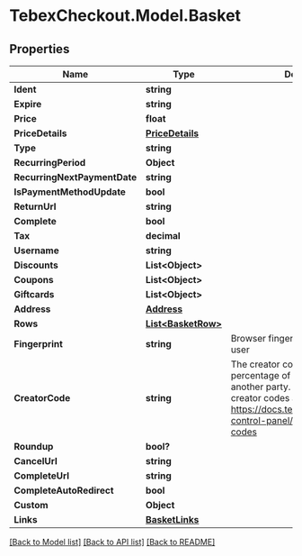 # TebexCheckout.Model.Basket

## Properties

Name | Type | Description | Notes
------------ | ------------- | ------------- | -------------
**Ident** | **string** |  | [optional] 
**Expire** | **string** |  | [optional] 
**Price** | **float** |  | [optional] 
**PriceDetails** | [**PriceDetails**](PriceDetails.md) |  | [optional] 
**Type** | **string** |  | [optional] 
**RecurringPeriod** | **Object** |  | [optional] 
**RecurringNextPaymentDate** | **string** |  | [optional] 
**IsPaymentMethodUpdate** | **bool** |  | [optional] 
**ReturnUrl** | **string** |  | [optional] 
**Complete** | **bool** |  | [optional] 
**Tax** | **decimal** |  | [optional] 
**Username** | **string** |  | [optional] 
**Discounts** | **List&lt;Object&gt;** |  | [optional] 
**Coupons** | **List&lt;Object&gt;** |  | [optional] 
**Giftcards** | **List&lt;Object&gt;** |  | [optional] 
**Address** | [**Address**](Address.md) |  | [optional] 
**Rows** | [**List&lt;BasketRow&gt;**](BasketRow.md) |  | [optional] 
**Fingerprint** | **string** | Browser fingerprint to identify the user | [optional] 
**CreatorCode** | **string** | The creator code is used to share a percentage of the payment with another party. See more about creator codes at https://docs.tebex.io/creators/tebex-control-panel/engagement/creator-codes | [optional] 
**Roundup** | **bool?** |  | [optional] 
**CancelUrl** | **string** |  | [optional] 
**CompleteUrl** | **string** |  | [optional] 
**CompleteAutoRedirect** | **bool** |  | [optional] 
**Custom** | **Object** |  | [optional] 
**Links** | [**BasketLinks**](BasketLinks.md) |  | [optional] 

[[Back to Model list]](../README.md#documentation-for-models) [[Back to API list]](../README.md#documentation-for-api-endpoints) [[Back to README]](../README.md)

